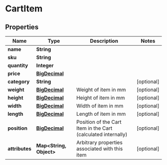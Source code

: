 

# CartItem

## Properties

Name | Type | Description | Notes
------------ | ------------- | ------------- | -------------
**name** | **String** |  | 
**sku** | **String** |  | 
**quantity** | **Integer** |  | 
**price** | [**BigDecimal**](BigDecimal.md) |  | 
**category** | **String** |  |  [optional]
**weight** | [**BigDecimal**](BigDecimal.md) | Weight of item in mm |  [optional]
**height** | [**BigDecimal**](BigDecimal.md) | Height of item in mm |  [optional]
**width** | [**BigDecimal**](BigDecimal.md) | Width of item in mm |  [optional]
**length** | [**BigDecimal**](BigDecimal.md) | Length of item in mm |  [optional]
**position** | [**BigDecimal**](BigDecimal.md) | Position of the Cart Item in the Cart (calculated internally) |  [optional]
**attributes** | **Map&lt;String, Object&gt;** | Arbitrary properties associated with this item |  [optional]



